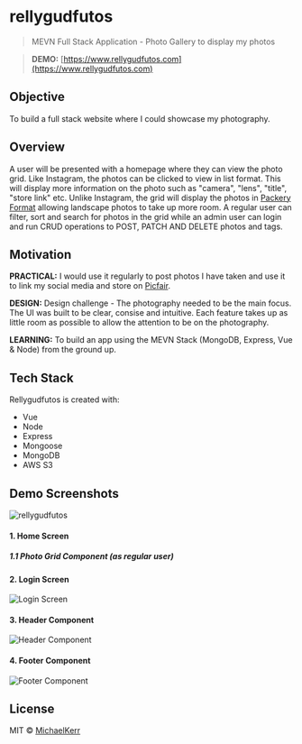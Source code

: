 ﻿# rellygudfutos

> MEVN Full Stack Application - Photo Gallery to display my photos

> **DEMO:** [https://www.rellygudfutos.com](https://www.rellygudfutos.com)

## Objective

To build a full stack website where I could showcase my photography.

## Overview

A user will be presented with a homepage where they can view the photo grid. Like Instagram, the photos can be clicked to view in list format. This will display more information on the photo such as "camera", "lens", "title", "store link" etc. Unlike Instagram, the grid will display the photos in [Packery Format](https://packery.metafizzy.co/) allowing landscape photos to take up more room. A regular user can filter, sort and search for photos in the grid while an admin user can login and run CRUD operations to POST, PATCH AND DELETE photos and tags.

## Motivation

**PRACTICAL:** I would use it regularly to post photos I have taken and use it to link my social media and store on [Picfair](https://michaelkerr.picfair.com/).

**DESIGN:** Design challenge - The photography needed to be the main focus. The UI was built to be clear, consise and intuitive. Each feature takes up as little room as possible to allow the attention to be on the photography.

**LEARNING:** To build an app using the MEVN Stack (MongoDB, Express, Vue & Node) from the ground up.

## Tech Stack

Rellygudfutos is created with:

- Vue
- Node
- Express
- Mongoose
- MongoDB
- AWS S3

## Demo Screenshots
![rellygudfutos](https://user-images.githubusercontent.com/53580213/89103029-a7e64600-d406-11ea-905a-4436b665052e.JPG)

#### 1. Home Screen
##### 1.1 Photo Grid Component (as regular user)


#### 2. Login Screen
![Login Screen](https://user-images.githubusercontent.com/53580213/89102646-483a6b80-d403-11ea-8578-c908cc12a5ea.JPG)

#### 3. Header Component
![Header Component](https://user-images.githubusercontent.com/53580213/89102971-11b22000-d406-11ea-9b78-41f1fb8414f4.JPG)

#### 4. Footer Component
![Footer Component](https://user-images.githubusercontent.com/53580213/89102975-1676d400-d406-11ea-9d29-9645680f9a83.JPG)

## License

MIT © [MichaelKerr]()
